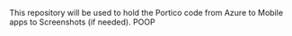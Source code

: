 This repository will be used to hold the Portico code from Azure to Mobile apps to Screenshots (if needed).  POOP